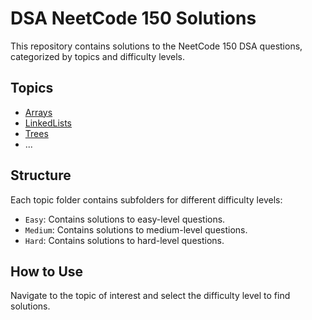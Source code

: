 # DSA NeetCode 150 Solutions

This repository contains solutions to the NeetCode 150 DSA questions, categorized by topics and difficulty levels.

## Topics

- [Arrays](Arrays/)
- [LinkedLists](LinkedLists/)
- [Trees](Trees/)
- ...

## Structure

Each topic folder contains subfolders for different difficulty levels:
- `Easy`: Contains solutions to easy-level questions.
- `Medium`: Contains solutions to medium-level questions.
- `Hard`: Contains solutions to hard-level questions.

## How to Use

Navigate to the topic of interest and select the difficulty level to find solutions.
